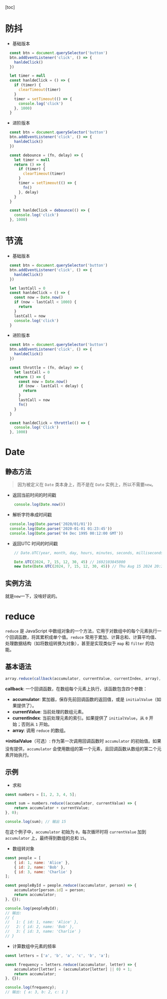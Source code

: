 [toc]

# 防抖

- 基础版本

```js
  const btn = document.querySelector('button')
  btn.addEventListener('click', () => {
    hanldeClick()
  })

  let timer = null
  const hanldeClick = () => {
    if (timer) {
      clearTimeout(timer)
    }
    timer = setTimeout(() => {
      console.log('click')
    }, 1000)
  }
```

- 进阶版本

```js
  const btn = document.querySelector('button')
  btn.addEventListener('click', () => {
    hanldeClick()
  })

  const debounce = (fn, delay) => {
    let timer = null
    return () => {
      if (timer) {
        clearTimeout(timer)
      }
      timer = setTimeout(() => {
        fn()
      }, delay)
    }
  }

  const hanldeClick = debounce(() => {
    console.log('click')
  }, 1000)
```



# 节流

- 基础版本

```js
  const btn = document.querySelector('button')
  btn.addEventListener('click', () => {
    hanldeClick()
  })

  let lastCall = 0
  const hanldeClick = () => {
    const now = Date.now()
    if (now - lastCall < 1000) {
      return
    }
    lastCall = now
    console.log('click')
  }
```

- 进阶版本

```js
  const btn = document.querySelector('button')
  btn.addEventListener('click', () => {
    hanldeClick()
  })

  const throttle = (fn, delay) => {
    let lastCall = 0
    return () => {
      const now = Date.now()
      if (now - lastCall < delay) {
        return
      }
      lastCall = now
      fn()
    }
  }

  const hanldeClick = throttle(() => {
    console.log('Click')
  }, 1000)
```



# Date

## 静态方法

> 因为被定义在 `Date` 类本身上，而不是在 `Date` 实例上，所以不需要`new`。

- 返回当前时间的时间戳

````js
	console.log(Date.now())
````

- 解析字符串成时间戳

```js
  console.log(Date.parse('2020/01/01'))
  console.log(Date.parse('2020-01-01 01:23:45'))
  console.log(Date.parse('04 Dec 1995 00:12:00 GMT'))
```

- 返回UTC 时间的时间戳

```js
	// Date.UTC(year, month, day, hours, minutes, seconds, milliseconds)

	Date.UTC(2024, 7, 15, 12, 30, 45) // 1692103845000
	new Date(Date.UTC(2024, 7, 15, 12, 30, 45)) // Thu Aug 15 2024 20:30:45 GMT+0800 (中国标准时间)
```



## 实例方法

就是`new`一下，没啥好说的。



# reduce

`reduce` 是 JavaScript 中数组对象的一个方法，它用于对数组中的每个元素执行一个回调函数，将其累积成单个值。`reduce` 常用于累加、计算总和、计算平均值、处理数据结构（如将数组转换为对象），甚至是实现类似于 `map` 和 `filter` 的功能。



## 基本语法

```js
array.reduce(callback(accumulator, currentValue, currentIndex, array), initialValue)
```

**callback**: 一个回调函数，在数组每个元素上执行，该函数包含四个参数：

- **accumulator**: 累加器，保存先前回调函数的返回值，或是 `initialValue`（如果提供了）。
- **currentValue**: 当前处理的数组元素。
- **currentIndex**: 当前处理元素的索引。如果提供了 `initialValue`，从 `0` 开始；否则从 `1` 开始。
- **array**: 调用 `reduce` 的数组。

**⭐️initialValue**（可选）: 作为第一次调用回调函数时 `accumulator` 的初始值。如果没有提供，`accumulator` 会使用数组的第一个元素，且回调函数从数组的第二个元素开始执行。



## 示例

- 求和

```js
const numbers = [1, 2, 3, 4, 5];

const sum = numbers.reduce((accumulator, currentValue) => {
    return accumulator + currentValue;
}, 0);

console.log(sum); // 输出 15
```

在这个例子中，`accumulator` 初始为 `0`，每次循环时将 `currentValue` 加到 `accumulator` 上，最终得到数组的总和 `15`。



- 数组转对象

```js
const people = [
    { id: 1, name: 'Alice' },
    { id: 2, name: 'Bob' },
    { id: 3, name: 'Charlie' }
];

const peopleById = people.reduce((accumulator, person) => {
    accumulator[person.id] = person;
    return accumulator;
}, {});

console.log(peopleById);
// 输出:
// {
//   1: { id: 1, name: 'Alice' },
//   2: { id: 2, name: 'Bob' },
//   3: { id: 3, name: 'Charlie' }
// }
```



- 计算数组中元素的频率

```js
const letters = ['a', 'b', 'a', 'c', 'b', 'a'];

const frequency = letters.reduce((accumulator, letter) => {
    accumulator[letter] = (accumulator[letter] || 0) + 1;
    return accumulator;
}, {});

console.log(frequency); 
// 输出: { a: 3, b: 2, c: 1 }
```

